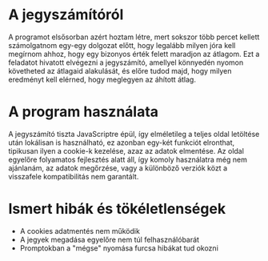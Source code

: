 # A jegyszámítóról

A programot elsősorban azért hoztam létre, mert sokszor több percet kellett számolgatnom egy-egy dolgozat előtt, hogy legalább milyen jóra kell megírnom ahhoz, hogy egy bizonyos érték felett maradjon az átlagom.
Ezt a feladatot hivatott elvégezni a jegyszámító, amellyel könnyedén nyomon követheted az átlagaid alakulását, és előre tudod majd, hogy milyen eredményt kell elérned, hogy meglegyen az áhított átlag.

# A program használata

A jegyszámító tiszta JavaScriptre épül, így elméletileg a teljes oldal letöltése után lokálisan is használható, ez azonban egy-két funkciót elronthat, tipikusan ilyen a cookie-k kezelése, azaz az adatok elmentése.
Az oldal egyelőre folyamatos fejlesztés alatt áll, így komoly használatra még nem ajánlanám, az adatok megőrzése, vagy a különböző verziók közt a visszafele kompatibilitás nem garantált.

# Ismert hibák és tökéletlenségek

* A cookies adatmentés nem működik
* A jegyek megadása egyelőre nem túl felhasználóbarát
* Promptokban a "mégse" nyomása furcsa hibákat tud okozni
